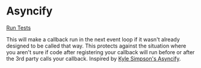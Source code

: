# Asyncify

[Run Tests](asyncify.html)

This will make a callback run in the next event loop if it wasn't already designed to be called that way.  This protects against the situation where you aren't sure if code after registering your callback will run before or after the 3rd party calls your callback.  Inspired by [Kyle Simpson's Asyncify](https://github.com/getify/You-Dont-Know-JS/blob/master/async%20%26%20performance/ch2.md).
